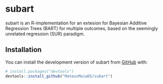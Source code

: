 # subart

subart is an R-implementation for an extesion for Bayesian Additive Regression Trees (BART) for multiple outcomes, based on the seemingly unrelated regression (SUR) paradigm.

## Installation

You can install the development version of subart from [GitHub](https://github.com/) with:

``` r
# install.packages("devtools")
devtools::install_github("MateusMaiaDS/subart")
```
